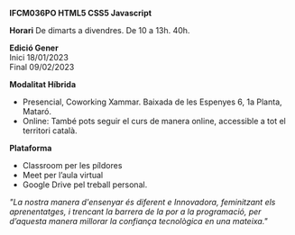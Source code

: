 **IFCM036PO HTML5 CSS5 Javascript**

**Horari**
De dimarts a divendres. De 10 a 13h. 40h.

**Edició Gener**  
Inici 18/01/2023  
Final 09/02/2023  


**Modalitat Híbrida**
- Presencial, Coworking Xammar. Baixada de les Espenyes 6, 1a Planta, Mataró.
- Online: També pots seguir el curs de manera online, accessible a tot el territori català.

**Plataforma**
- Classroom per les píldores
- Meet per l’aula virtual
- Google Drive pel treball personal.

*"La nostra manera d'ensenyar és diferent e Innovadora, feminitzant els aprenentatges, i trencant la barrera de la por a la programació, per d’aquesta manera millorar la confiança tecnològica en una mateixa."*
